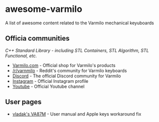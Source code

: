 # awesome-varmilo
A list of awesome content related to the Varmilo mechanical keyuboards

## Officia communities
*C++ Standard Library - including STL Containers, STL Algorithm, STL Functional, etc.*

* [Varmilo.com](https://en.varmilo.com) - Official shop for Varmilo's products
* [/r/varnmilo](https://www.reddit.com/r/Varmilo/) - Reddit's community for Varmilo keyboards
* [Discord](https://discord.com/invite/BQMNfNBvqN) - The official Discord community for Varmilo
* [Instagram](https://www.instagram.com/varmilo/) - Official Instagram profile
* [Youtube](https://www.youtube.com/channel/UCAdAPgmTDpCrR6VjNdWWOlA) - Official Youtube channel


## User pages

 * [vladak's VA87M](https://gist.github.com/vladak/b005b0446eeb049a8b4cd546bf11dbbc) - User manual and Apple keys workaround fix
